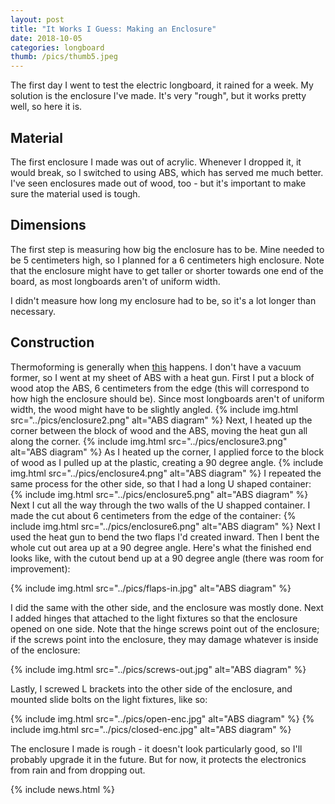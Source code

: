 ```yaml
---
layout: post
title: "It Works I Guess: Making an Enclosure"
date: 2018-10-05
categories: longboard
thumb: /pics/thumb5.jpeg
---
```


The first day I went to test the electric longboard, it rained for a week. My solution is the enclosure I've made. It's very "rough", but it works pretty well, so here it is.

## Material
The first enclosure I made was out of acrylic. Whenever I dropped it, it would break, so I switched to using ABS, which has served me much better. I've seen enclosures made out of wood, too - but it's important to make sure the material used is tough.

## Dimensions
The first step is measuring how big the enclosure has to be. Mine needed to be 5 centimeters high, so I planned for a 6 centimeters high enclosure. Note that the enclosure might have to get taller or shorter towards one end of the board, as most longboards aren't of uniform width.

I didn't measure how long my enclosure had to be, so it's a lot longer than necessary. 


## Construction

Thermoforming is generally when [this](https://youtu.be/BrcWVD0mwo4) happens. I don't have a vacuum former, so I went at my sheet of ABS with a heat gun. First I put a block of wood atop the ABS, 6 centimeters from the edge (this will correspond to how high the enclosure should be). Since most longboards aren't of uniform width, the wood might have to be slightly angled. 
{% include img.html src="../pics/enclosure2.png" alt="ABS diagram" %}
Next, I heated up the corner between the block of wood and the ABS, moving the heat gun all along the corner. 
{% include img.html src="../pics/enclosure3.png" alt="ABS diagram" %}
As I heated up the corner, I applied force to the block of wood as I pulled up at the plastic, creating a 90 degree angle.
{% include img.html src="../pics/enclosure4.png" alt="ABS diagram" %}
I repeated the same process for the other side, so that I had a long U shaped container:
{% include img.html src="../pics/enclosure5.png" alt="ABS diagram" %}
Next I cut all the way through the two walls of the U shapped container. I made the cut about 6 centimeters from the edge of the container:
{% include img.html src="../pics/enclosure6.png" alt="ABS diagram" %}
Next I used the heat gun to bend the two flaps I'd created inward. Then I bent the whole cut out area up at a 90 degree angle. Here's what the finished end looks like, with the  cutout bend up at a 90 degree angle (there was room for improvement):

{% include img.html src="../pics/flaps-in.jpg" alt="ABS diagram" %}

I did the same with the other side, and the enclosure was mostly done. Next I added hinges that attached to the light fixtures so that the enclosure opened on one side. Note that the hinge screws point out of the enclosure; if the screws point into the enclosure, they may damage whatever is inside of the enclosure: 

{% include img.html src="../pics/screws-out.jpg" alt="ABS diagram" %}

Lastly, I screwed L brackets into the other side of the enclosure, and mounted slide bolts on the light fixtures, like so:

{% include img.html src="../pics/open-enc.jpg" alt="ABS diagram" %}
{% include img.html src="../pics/closed-enc.jpg" alt="ABS diagram" %}

The enclosure I made is rough - it doesn't look particularly good, so I'll probably upgrade it in the future. But for now, it protects the electronics from rain and from dropping out.

{% include news.html %}
